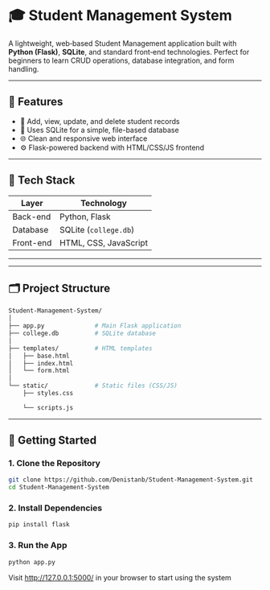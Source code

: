 # 🎓 Student Management System

A lightweight, web‑based Student Management application built with **Python (Flask)**, **SQLite**, and standard front‑end technologies. Perfect for beginners to learn CRUD operations, database integration, and form handling.

---

## 🚀 Features

- 📝 Add, view, update, and delete student records
- 💾 Uses SQLite for a simple, file-based database
- 🌐 Clean and responsive web interface
- ⚙️ Flask-powered backend with HTML/CSS/JS frontend

---

## 🧰 Tech Stack

| Layer       | Technology           |
|-------------|----------------------|
| Back-end    | Python, Flask        |
| Database    | SQLite (`college.db`)|
| Front-end   | HTML, CSS, JavaScript|

---

---
## 🗂️ Project Structure

```bash
Student-Management-System/
│
├── app.py              # Main Flask application
├── college.db          # SQLite database
│
├── templates/          # HTML templates
│   ├── base.html
│   ├── index.html
│   └── form.html
│
└── static/             # Static files (CSS/JS)
    ├── styles.css

    └── scripts.js
```

---

## 🔧 Getting Started

### 1. Clone the Repository

```bash
git clone https://github.com/Denistanb/Student-Management-System.git
cd Student-Management-System
```
### 2. Install Dependencies

```bash
pip install flask
```
### 3. Run the App

```bash
python app.py
```
Visit http://127.0.0.1:5000/ in your browser to start using the system
